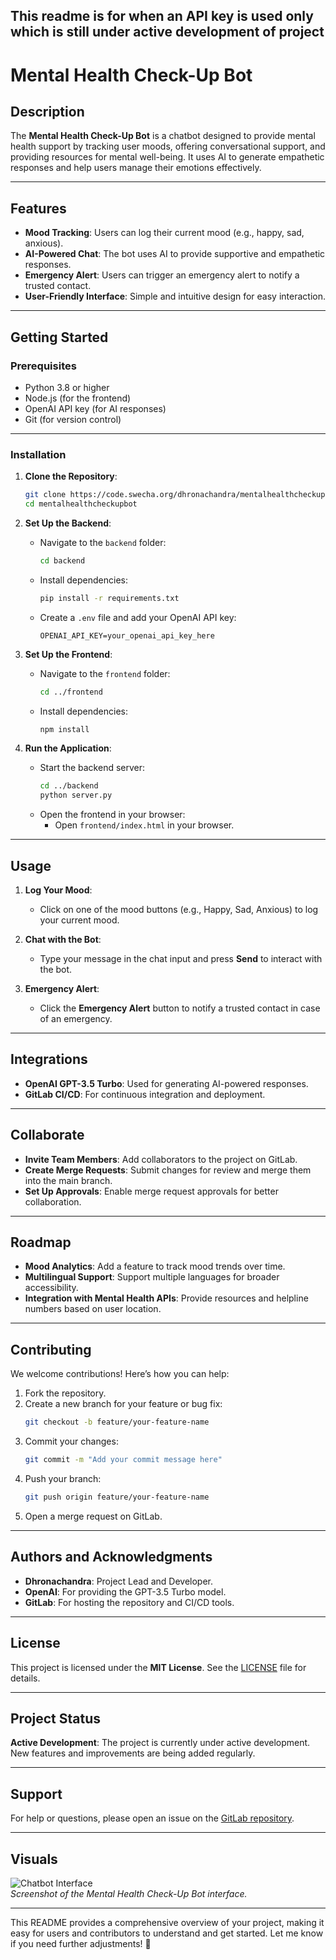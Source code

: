 ## This readme is for when an API key is used only which is still under active development of project

# Mental Health Check-Up Bot

## Description
The **Mental Health Check-Up Bot** is a chatbot designed to provide mental health support by tracking user moods, offering conversational support, and providing resources for mental well-being. It uses AI to generate empathetic responses and help users manage their emotions effectively.

---

## Features
- **Mood Tracking**: Users can log their current mood (e.g., happy, sad, anxious).
- **AI-Powered Chat**: The bot uses AI to provide supportive and empathetic responses.
- **Emergency Alert**: Users can trigger an emergency alert to notify a trusted contact.
- **User-Friendly Interface**: Simple and intuitive design for easy interaction.

---

## Getting Started

### Prerequisites
- Python 3.8 or higher
- Node.js (for the frontend)
- OpenAI API key (for AI responses)
- Git (for version control)

---

### Installation

1. **Clone the Repository**:
   ```bash
   git clone https://code.swecha.org/dhronachandra/mentalhealthcheckupbot.git
   cd mentalhealthcheckupbot
   ```

2. **Set Up the Backend**:
   - Navigate to the `backend` folder:
     ```bash
     cd backend
     ```
   - Install dependencies:
     ```bash
     pip install -r requirements.txt
     ```
   - Create a `.env` file and add your OpenAI API key:
     ```plaintext
     OPENAI_API_KEY=your_openai_api_key_here
     ```

3. **Set Up the Frontend**:
   - Navigate to the `frontend` folder:
     ```bash
     cd ../frontend
     ```
   - Install dependencies:
     ```bash
     npm install
     ```

4. **Run the Application**:
   - Start the backend server:
     ```bash
     cd ../backend
     python server.py
     ```
   - Open the frontend in your browser:
     - Open `frontend/index.html` in your browser.

---

## Usage

1. **Log Your Mood**:
   - Click on one of the mood buttons (e.g., Happy, Sad, Anxious) to log your current mood.

2. **Chat with the Bot**:
   - Type your message in the chat input and press **Send** to interact with the bot.

3. **Emergency Alert**:
   - Click the **Emergency Alert** button to notify a trusted contact in case of an emergency.

---

## Integrations

- **OpenAI GPT-3.5 Turbo**: Used for generating AI-powered responses.
- **GitLab CI/CD**: For continuous integration and deployment.

---

## Collaborate

- **Invite Team Members**: Add collaborators to the project on GitLab.
- **Create Merge Requests**: Submit changes for review and merge them into the main branch.
- **Set Up Approvals**: Enable merge request approvals for better collaboration.

---

## Roadmap

- **Mood Analytics**: Add a feature to track mood trends over time.
- **Multilingual Support**: Support multiple languages for broader accessibility.
- **Integration with Mental Health APIs**: Provide resources and helpline numbers based on user location.

---

## Contributing

We welcome contributions! Here’s how you can help:

1. Fork the repository.
2. Create a new branch for your feature or bug fix:
   ```bash
   git checkout -b feature/your-feature-name
   ```
3. Commit your changes:
   ```bash
   git commit -m "Add your commit message here"
   ```
4. Push your branch:
   ```bash
   git push origin feature/your-feature-name
   ```
5. Open a merge request on GitLab.

---

## Authors and Acknowledgments

- **Dhronachandra**: Project Lead and Developer.
- **OpenAI**: For providing the GPT-3.5 Turbo model.
- **GitLab**: For hosting the repository and CI/CD tools.

---

## License

This project is licensed under the **MIT License**. See the [LICENSE](LICENSE) file for details.

---

## Project Status

**Active Development**: The project is currently under active development. New features and improvements are being added regularly.

---

## Support

For help or questions, please open an issue on the [GitLab repository](https://code.swecha.org/dhronachandra/mentalhealthcheckupbot).

---

## Visuals

![Chatbot Interface](screenshots/chatbot-interface.png)  
*Screenshot of the Mental Health Check-Up Bot interface.*

---

This README provides a comprehensive overview of your project, making it easy for users and contributors to understand and get started. Let me know if you need further adjustments! 🚀